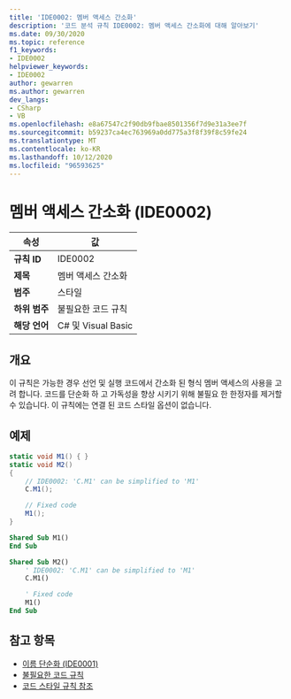 ```yaml
---
title: 'IDE0002: 멤버 액세스 간소화'
description: '코드 분석 규칙 IDE0002: 멤버 액세스 간소화에 대해 알아보기'
ms.date: 09/30/2020
ms.topic: reference
f1_keywords:
- IDE0002
helpviewer_keywords:
- IDE0002
author: gewarren
ms.author: gewarren
dev_langs:
- CSharp
- VB
ms.openlocfilehash: e8a67547c2f90db9fbae8501356f7d9e31a3ee7f
ms.sourcegitcommit: b59237ca4ec763969a0dd775a3f8f39f8c59fe24
ms.translationtype: MT
ms.contentlocale: ko-KR
ms.lasthandoff: 10/12/2020
ms.locfileid: "96593625"
---
```

# <a name="simplify-member-access-ide0002"></a>멤버 액세스 간소화 (IDE0002)

|속성|값|
|-|-|
| **규칙 ID** | IDE0002 |
| **제목** | 멤버 액세스 간소화 |
| **범주** | 스타일 |
| **하위 범주** | 불필요한 코드 규칙 |
| **해당 언어** | C# 및 Visual Basic |

## <a name="overview"></a>개요

이 규칙은 가능한 경우 선언 및 실행 코드에서 간소화 된 형식 멤버 액세스의 사용을 고려 합니다. 코드를 단순화 하 고 가독성을 향상 시키기 위해 불필요 한 한정자를 제거할 수 있습니다. 이 규칙에는 연결 된 코드 스타일 옵션이 없습니다.

## <a name="example"></a>예제

```csharp
static void M1() { }
static void M2()
{
    // IDE0002: 'C.M1' can be simplified to 'M1'
    C.M1();

    // Fixed code
    M1();
}
```

```vb
Shared Sub M1()
End Sub

Shared Sub M2()
    ' IDE0002: 'C.M1' can be simplified to 'M1'
    C.M1()

    ' Fixed code
    M1()
End Sub
```

## <a name="see-also"></a>참고 항목

- [이름 단순화 (IDE0001)](ide0001.md)
- [불필요한 코드 규칙](unnecessary-code-rules.md)
- [코드 스타일 규칙 참조](index.md)
